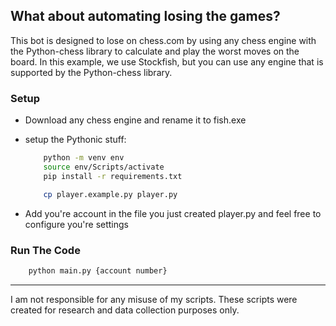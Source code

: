 <h2> What about automating losing the games? </h2>

This bot is designed to lose on chess.com by using any chess engine with the Python-chess library to calculate and play the worst moves on the board. In this example, we use Stockfish, but you can use any engine that is supported by the Python-chess library.

<h3> Setup </h3>

- Download any chess engine and rename it to fish.exe
- setup the Pythonic stuff:

  ```bash
      python -m venv env
      source env/Scripts/activate
      pip install -r requirements.txt

      cp player.example.py player.py
  ```

- Add you're account in the file you just created player.py and feel free to configure you're settings

<h3> Run The Code </h3>

```bash
    python main.py {account number}
```

<hr>

I am not responsible for any misuse of my scripts. These scripts were created for research and data collection purposes only.
